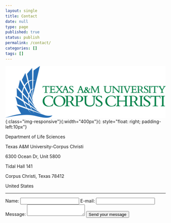 ```yaml
---
layout: single
title: Contact
date: null
type: page
published: true
status: publish
permalink: /contact/
categories: []
tags: []
---
```


![Barnabas-Daru](/assets/images/tamucc.jpeg){:class="img-responsive"}{:width="400px"}{: style="float: right; padding-left:10px"}

Department of Life Sciences
<p>Texas A&M University-Corpus Christi
<p>6300 Ocean Dr, Unit 5800
<p>Tidal Hall 141
<p>Corpus Christi, Texas 78412
<p>United States

---

<form action="https://formspree.io/f/mnqlvgwq" method="POST">
  <label for="name">Name:</label>
  <input type="text" id="name" name="user_name" />
  <label for="mail">E-mail:</label>
  <input type="email" id="mail" name="user_mail" />
  <label for="msg">Message:</label>
  <textarea id="msg" name="user_message"></textarea>
  <button type="submit">Send your message</button>
  <input type="hidden" name="_next" value="/thank-you" />
  <input
    type="hidden"
    name="_subject"
    value="New submission from contact form"
  />
  <input type="hidden" name="_cc" value="darunabas@gmail.com" />
</form>
